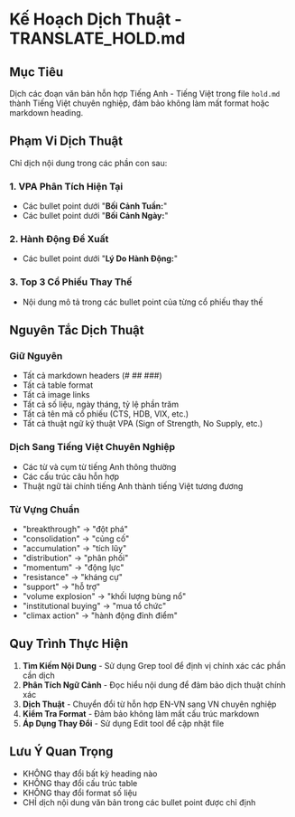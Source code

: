 # Kế Hoạch Dịch Thuật - TRANSLATE_HOLD.md

## Mục Tiêu
Dịch các đoạn văn bản hỗn hợp Tiếng Anh - Tiếng Việt trong file `hold.md` thành Tiếng Việt chuyên nghiệp, đảm bảo không làm mất format hoặc markdown heading.

## Phạm Vi Dịch Thuật
Chỉ dịch nội dung trong các phần con sau:

### 1. VPA Phân Tích Hiện Tại
- Các bullet point dưới "**Bối Cảnh Tuần:**" 
- Các bullet point dưới "**Bối Cảnh Ngày:**"

### 2. Hành Động Đề Xuất  
- Các bullet point dưới "**Lý Do Hành Động:**"

### 3. Top 3 Cổ Phiếu Thay Thế
- Nội dung mô tả trong các bullet point của từng cổ phiếu thay thế

## Nguyên Tắc Dịch Thuật

### Giữ Nguyên
- Tất cả markdown headers (# ## ###)
- Tất cả table format
- Tất cả image links
- Tất cả số liệu, ngày tháng, tỷ lệ phần trăm
- Tất cả tên mã cổ phiếu (CTS, HDB, VIX, etc.)
- Tất cả thuật ngữ kỹ thuật VPA (Sign of Strength, No Supply, etc.)

### Dịch Sang Tiếng Việt Chuyên Nghiệp
- Các từ và cụm từ tiếng Anh thông thường
- Các cấu trúc câu hỗn hợp
- Thuật ngữ tài chính tiếng Anh thành tiếng Việt tương đương

### Từ Vựng Chuẩn
- "breakthrough" → "đột phá"
- "consolidation" → "củng cố"
- "accumulation" → "tích lũy"
- "distribution" → "phân phối"
- "momentum" → "động lực"
- "resistance" → "kháng cự"
- "support" → "hỗ trợ"
- "volume explosion" → "khối lượng bùng nổ"
- "institutional buying" → "mua tổ chức"
- "climax action" → "hành động đỉnh điểm"

## Quy Trình Thực Hiện

1. **Tìm Kiếm Nội Dung** - Sử dụng Grep tool để định vị chính xác các phần cần dịch
2. **Phân Tích Ngữ Cảnh** - Đọc hiểu nội dung để đảm bảo dịch thuật chính xác
3. **Dịch Thuật** - Chuyển đổi từ hỗn hợp EN-VN sang VN chuyên nghiệp
4. **Kiểm Tra Format** - Đảm bảo không làm mất cấu trúc markdown
5. **Áp Dụng Thay Đổi** - Sử dụng Edit tool để cập nhật file

## Lưu Ý Quan Trọng
- KHÔNG thay đổi bất kỳ heading nào
- KHÔNG thay đổi cấu trúc table
- KHÔNG thay đổi format số liệu
- CHỈ dịch nội dung văn bản trong các bullet point được chỉ định